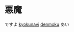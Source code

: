 # 悪魔 
ですよ
<a href="intent://navigation?naviGrpId=908004&view=songDetails&acfm=songdetail_navi_app#Intent;scheme=xgi-js-spnavi;package=jp.co.xing.spnavi;end"><span>kyokunavi</span></a>
<a href="intent://reserve/?reqno=134314#Intent;scheme=denmoku;package=jp.co.dkkaraoke.denmokumini01;end"><span>denmoku</span></a>
あい
